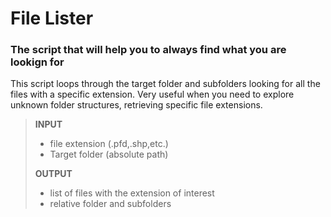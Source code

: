 # File Lister

### The script that will help you to always find what you are lookign for

This script loops through the target folder and subfolders looking for all the files with a specific extension. Very useful when you need to explore unknown folder structures, retrieving specific file extensions.

> **INPUT**
> - file extension (.pfd,.shp,etc.)
> - Target folder (absolute path)
>
> **OUTPUT**
> - list of files with the extension of interest
> - relative folder and subfolders
